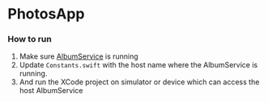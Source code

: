 # PhotosApp

### How to run

1. Make sure [AlbumService](https://github.com/DoddaSrinivasan/AlbumService) is running
2. Update ``Constants.swift`` with the host name where the AlbumService is running.
3. And run the XCode project on simulator or device which can access the host AlbumService
